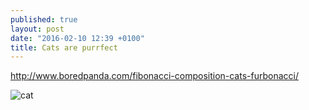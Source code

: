 ```yaml
---
published: true
layout: post
date: "2016-02-10 12:39 +0100"
title: Cats are purrfect
---
```


<http://www.boredpanda.com/fibonacci-composition-cats-furbonacci/>

![cat](http://static.boredpanda.com/blog/wp-content/uploads/2016/02/fibonacci-composition-cats-furbonacci-81__700.jpg)
